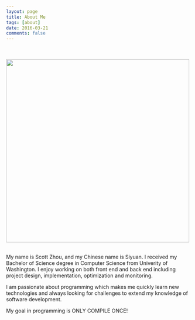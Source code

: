 ```yaml
---
layout: page
title: About Me
tags: [about]
date: 2016-03-21
comments: false
---
```


 <br><br>
<img src="https://pbs.twimg.com/profile_images/2254967734/Icon512.png" style="width: 500px">
<br><br>

<p>My name is Scott Zhou, and my Chinese name is Siyuan. I received my Bachelor of Science degree in Computer Science from Univerity of Washington. I enjoy working on both front end and back end including project design, implementation, optimization and monitoring. </p>
<p>I am passionate about programming which makes me quickly learn new technologies and always looking for challenges to extend my knowledge of software development.</p>
<p>My goal in programming is ONLY COMPILE ONCE!</p>



